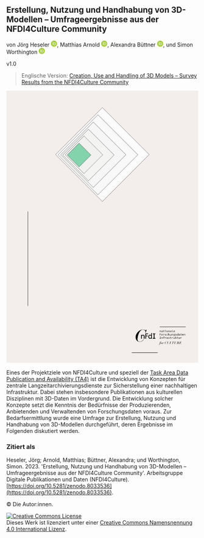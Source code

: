 ## Erstellung, Nutzung und Handhabung von 3D-Modellen – Umfrageergebnisse aus der NFDI4Culture Community

von Jörg Heseler <a href="https://orcid.org/0000-0002-1497-627X"><img alt="ORCID logo" src="uhtml/images/ORCIDiD_icon128x128.png" width="16" height="16" /></a>, Matthias Arnold <a href="https://orcid.org/0000-0003-0876-6177"><img alt="ORCID logo" src="uhtml/images/ORCIDiD_icon128x128.png" width="16" height="16" /></a>, Alexandra Büttner <a href="https://orcid.org/0000-0002-4950-0941"><img alt="ORCID logo" src="uhtml/images/ORCIDiD_icon128x128.png" width="16" height="16" /></a>, und Simon Worthington <a href="https://orcid.org/0000-0002-8579-9717"><img alt="ORCID logo" src="uhtml/images/ORCIDiD_icon128x128.png" width="16" height="16" /></a>

v1.0

 > Englische Version: [Creation, Use and Handling of 3D Models – Survey Results from the NFDI4Culture Community](https://nfdi4culture.github.io/3d-survey-results-en/)

<picture>
 <source media="(prefers-color-scheme: dark)" srcset="cover/cover-small.jpg">
 <source media="(prefers-color-scheme: light)" srcset="cover/cover-small.jpg">
 <img alt="publication cover" src="cover/cover-small.jpg">
</picture>

Eines der Projektziele von NFDI4Culture und speziell der [Task Area Data Publication and Availability (TA4)](https://nfdi4culture.de/what-we-do/task-areas/task-area-4.html) ist die Entwicklung von Konzepten für zentrale Langzeitarchivierungsdienste zur Sicherstellung einer nachhaltigen Infrastruktur. Dabei stehen insbesondere Publikationen aus kulturellen Disziplinen mit 3D-Daten im Vordergrund. Die Entwicklung solcher Konzepte setzt die Kenntnis der Bedürfnisse der Produzierenden, Anbietenden und Verwaltenden von Forschungsdaten voraus. Zur Bedarfsermittlung wurde eine Umfrage zur Erstellung, Nutzung und Handhabung von 3D-Modellen durchgeführt, deren Ergebnisse im Folgenden diskutiert werden.
### Zitiert als

Heseler, Jörg; Arnold, Matthias; Büttner, Alexandra; und Worthington, Simon. 2023. 'Erstellung, Nutzung und Handhabung von 3D-Modellen – Umfrageergebnisse aus der NFDI4Culture Community'. Arbeitsgruppe Digitale Publikationen und Daten (NFDI4Culture). [https://doi.org/10.5281/zenodo.8033536](https://doi.org/10.5281/zenodo.8033536). 

© Die Autor:innen.

<a rel="license" href="https://creativecommons.org/licenses/by/4.0/"><img alt="Creative Commons License" style="border-width:0" src="https://i.creativecommons.org/l/by/4.0/88x31.png" /></a><br />Dieses Werk ist lizenziert unter einer <a rel="license" href="https://creativecommons.org/licenses/by/4.0/">Creative Commons Namensnennung 4.0 International Lizenz</a>.